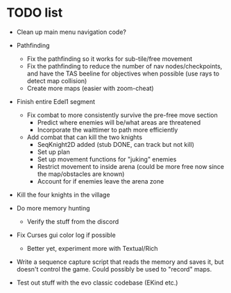 # TODO list

* Clean up main menu navigation code?
* Pathfinding
    - Fix the pathfinding so it works for sub-tile/free movement
    - Fix the pathfinding to reduce the number of nav nodes/checkpoints, and have the TAS beeline for objectives when possible (use rays to detect map collision)
    - Create more maps (easier with zoom-cheat)
* Finish entire Edel1 segment
    - Fix combat to more consistently survive the pre-free move section
        + Predict where enemies will be/what areas are threatened
        + Incorporate the waittimer to path more efficiently
    - Add combat that can kill the two knights
        + SeqKnight2D added (stub DONE, can track but not kill)
        + Set up plan
        + Set up movement functions for "juking" enemies
        + Restrict movement to inside arena (could be more free now since the map/obstacles are known)
        + Account for if enemies leave the arena zone
* Kill the four knights in the village
* Do more memory hunting
    - Verify the stuff from the discord

* Fix Curses gui color log if possible
    - Better yet, experiment more with Textual/Rich
* Write a sequence capture script that reads the memory and saves it, but doesn't control the game. Could possibly be used to "record" maps.

* Test out stuff with the evo classic codebase (EKind etc.)
